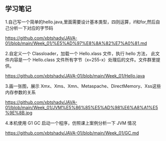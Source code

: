 ## 学习笔记
1.自己写一个简单的hello.java,里面需要设计基本类型，四则运算，if和for,然后自己分析一下对应的字节码

https://github.com/xbtshady/JAVA-01/blob/main/Week_01/%E5%AD%97%E8%8A%82%E7%A0%81.md

2.自定义一个 Classloader，加载一个 Hello.xlass 文件，执行 hello 方法， 此文件内容是一个 Hello.class 文件所有字节（x=255-x）处理后的文件。文件群里提供。

https://github.com/xbtshady/JAVA-01/blob/main/Week_01/Hello.java

3.画一张图，展示 Xmx、Xms、Xmn、Metaspache、DirectMemory、Xss这些内存参数的关系

https://github.com/xbtshady/JAVA-01/blob/main/Week_01/JVM%E5%86%85%E5%AD%98%E6%A8%A1%E5%9E%8B.jpg

4.本机使用 G1 GC 启动一个程序，仿照课上案例分析一下 JVM 情况

https://github.com/xbtshady/JAVA-01/blob/main/Week_01/GC.md